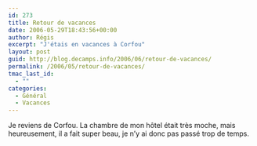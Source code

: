 ```yaml
---
id: 273
title: Retour de vacances
date: 2006-05-29T18:43:56+00:00
author: Régis
excerpt: "J'étais en vacances à Corfou"
layout: post
guid: http://blog.decamps.info/2006/06/retour-de-vacances/
permalink: /2006/05/retour-de-vacances/
tmac_last_id:
  - ""
categories:
  - Général
  - Vacances
---
```

Je reviens de Corfou. La chambre de mon hôtel était très moche, mais heureusement, il a fait super beau, je n&rsquo;y ai donc pas passé trop de temps.